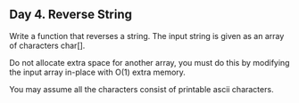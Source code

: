 ## Day 4. Reverse String

Write a function that reverses a string. The input string is given as an array of characters char[].

Do not allocate extra space for another array, you must do this by modifying the input array in-place with O(1) extra memory.

You may assume all the characters consist of printable ascii characters.
